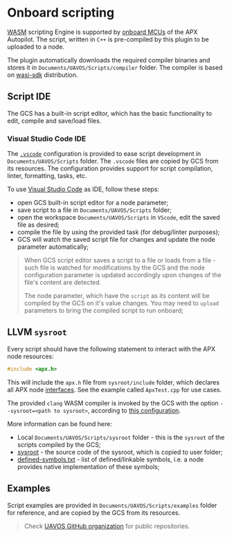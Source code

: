 ---
---

# Onboard scripting

[WASM](https://webassembly.org) scripting Engine is supported by [onboard MCUs](/hw) of the APX Autopilot. The script, written in `C++` is pre-compiled by this plugin to be uploaded to a node.

The plugin automatically downloads the required compiler binaries and stores it in `Documents/UAVOS/Scripts/compiler` folder. The compiler is based on [wasi-sdk](https://github.com/WebAssembly/wasi-sdk) distribution.

## Script IDE

The GCS has a built-in script editor, which has the basic functionality to edit, compile and save/load files.

### Visual Studio Code IDE

The [`.vscode`](https://github.com/uavos/apx-gcs/tree/main/resources/scripts/.vscode) configuration is provided to ease script development in `Documents/UAVOS/Scripts` folder. The `.vscode` files are copied by GCS from its resources. The configuration provides support for script compilation, linter, formatting, tasks, etc.

To use [Visual Studio Code](https://code.visualstudio.com/) as IDE, follow these steps:

* open GCS built-in script editor for a node parameter;
* save script to a file in `Documents/UAVOS/Scripts` folder;
* open the workspace `Documents/UAVOS/Scripts` in `VScode`, edit the saved file as desired;
* compile the file by using the provided task (for debug/linter purposes);
* GCS will watch the saved script file for changes and update the node parameter automatically;

>When GCS script editor saves a script to a file or loads from a file - such file is watched for modifications by the GCS and the node configuration parameter is updated accordingly upon changes of the file's content are detected.
>
>The node parameter, which have the `script` as its content will be compiled by the GCS on it's value changes. You may need to `upload` parameters to bring the compiled script to run onboard;

## LLVM `sysroot`

Every script should have the following statement to interact with the APX node resources:

```cpp
#include <apx.h>
```

This will include the `apx.h` file from `sysroot/include` folder, which declares all APX node [interfaces](/fw). See the example called `ApxTest.cpp` for use cases.

The provided `clang` WASM compiler is invoked by the GCS with the option `--sysroot=<path to sysroot>`, according to [this configuration](https://github.com/uavos/apx-gcs/blob/main/resources/scripts/.vscode/tasks.json).

More information can be found here:

* Local `Documents/UAVOS/Scripts/sysroot` folder - this is the `sysroot` of the scripts compiled by the GCS;
* [sysroot](https://github.com/uavos/apx-gcs/tree/main/resources/scripts/sysroot) - the source code of the sysroot, which is copied to user folder;
* [defined-symbols.txt](https://github.com/uavos/apx-gcs/blob/main/resources/scripts/sysroot/share/defined-symbols.txt) - list of defined/linkable symbols, i.e. a node provides native implementation of these symbols;

## Examples

Script examples are provided in `Documents/UAVOS/Scripts/examples` folder for reference, and are copied by the GCS from its resources.

>Check [UAVOS GitHub organization](https://github.com/uavos) for public repositories.
